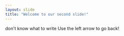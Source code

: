 ```yaml
---
layout: slide
title: "Welcome to our second slide!"
---
```

don't know what to write
Use the left arrow to go back!
